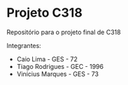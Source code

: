 # Projeto C318
Repositório para o projeto final de C318

Integrantes:
- Caio Lima - GES - 72
- Tiago Rodrigues - GEC - 1996
- Vinícius Marques - GES - 73
